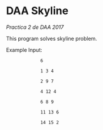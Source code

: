 # DAA Skyline
*_Practica 2 de DAA 2017_*

This program solves skyline problem.

Example Input: 

				 6

				 1 3 4
				 
				 2 9 7
				 
				 4 12 4
				 
				 6 8 9
				 
				 11 13 6
				 
				 14 15 2


